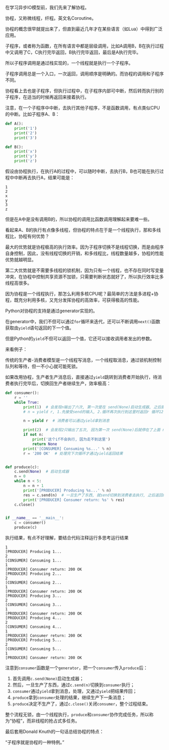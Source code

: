 在学习异步IO模型前，我们先来了解协程。

协程，又称微线程，纤程。英文名Coroutine。

协程的概念很早就提出来了，但直到最近几年才在某些语言（如Lua）中得到广泛应用。

子程序，或者称为函数，在所有语言中都是层级调用，比如A调用B，B在执行过程中又调用了C，C执行完毕返回，B执行完毕返回，最后是A执行完毕。

所以子程序调用是通过栈实现的，一个线程就是执行一个子程序。

子程序调用总是一个入口，一次返回，调用顺序是明确的。而协程的调用和子程序不同。

协程看上去也是子程序，但执行过程中，在子程序内部可中断，然后转而执行别的子程序，在适当的时候再返回来接着执行。

注意，在一个子程序中中断，去执行其他子程序，不是函数调用，有点类似CPU的中断。比如子程序A、B：

```python
def A():
    print('1')
    print('2')
    print('3')

def B():
    print('x')
    print('y')
    print('z')
```

假设由协程执行，在执行A的过程中，可以随时中断，去执行B，B也可能在执行过程中中断再去执行A，结果可能是：

```
1
2
x
y
3
z
```

但是在A中是没有调用B的，所以协程的调用比函数调用理解起来要难一些。

看起来A、B的执行有点像多线程，但协程的特点在于是一个线程执行，那和多线程比，协程有何优势？

最大的优势就是协程极高的执行效率。因为子程序切换不是线程切换，而是由程序自身控制，因此，没有线程切换的开销，和多线程比，线程数量越多，协程的性能优势就越明显。

第二大优势就是不需要多线程的锁机制，因为只有一个线程，也不存在同时写变量冲突，在协程中控制共享资源不加锁，只需要判断状态就好了，所以执行效率比多线程高很多。

因为协程是一个线程执行，那怎么利用多核CPU呢？最简单的方法是多进程+协程，既充分利用多核，又充分发挥协程的高效率，可获得极高的性能。

Python对协程的支持是通过generator实现的。

在generator中，我们不但可以通过`for`循环来迭代，还可以不断调用`next()`函数获取由`yield`语句返回的下一个值。

但是Python的`yield`不但可以返回一个值，它还可以接收调用者发出的参数。

来看例子：

传统的生产者-消费者模型是一个线程写消息，一个线程取消息，通过锁机制控制队列和等待，但一不小心就可能死锁。

如果改用协程，生产者生产消息后，直接通过`yield`跳转到消费者开始执行，待消费者执行完毕后，切换回生产者继续生产，效率极高：

```python
def consumer():
    r = ''
    while True:
        print(1)  # 会发现n输出了六次, 第一次是在 send(None)启动生成器, 之后就停在了 n=yield r
        # n = yield r, 1.先接受send的输入, 2.循环再次执行到这里时返回r 循环12

        n = yield r  # 消费者可以通过yield拿到消息

        print(2)  # 会发现2只输出了五次, 因为第一次 send(None)后就停在了上面 n=yield r
        if not n:
            print('这个if不会执行, 因为走不到这里')
            return None
        print('[CONSUMER] Consuming %s...' % n)
        r = '200 OK'  # 处理完下次循环才通过yield返回结果


def produce(c):
    c.send(None)  # 启动生成器
    n = 0
    while n < 5:
        n = n + 1
        print('[PRODUCER] Producing %s...' % n)
        res = c.send(n)  # 一旦生产了东西, 就send切换到消费者去执行, 之后返回结果
        print('[PRODUCER] Consumer return: %s' % res)
    c.close()


if __name__ == '__main__':
    c = consumer()
    produce(c)
```

执行结果，有点不好理解，要结合代码注释运行多思考运行结果

```
1
[PRODUCER] Producing 1...
2
[CONSUMER] Consuming 1...
1
[PRODUCER] Consumer return: 200 OK
[PRODUCER] Producing 2...
2
[CONSUMER] Consuming 2...
1
[PRODUCER] Consumer return: 200 OK
[PRODUCER] Producing 3...
2
[CONSUMER] Consuming 3...
1
[PRODUCER] Consumer return: 200 OK
[PRODUCER] Producing 4...
2
[CONSUMER] Consuming 4...
1
[PRODUCER] Consumer return: 200 OK
[PRODUCER] Producing 5...
2
[CONSUMER] Consuming 5...
1
[PRODUCER] Consumer return: 200 OK
```

注意到`consumer`函数是一个`generator`，把一个`consumer`传入`produce`后：

1. 首先调用`c.send(None)`启动生成器；
2. 然后，一旦生产了东西，通过`c.send(n)`切换到`consumer`执行；
3. `consumer`通过`yield`拿到消息，处理，又通过`yield`把结果传回；
4. `produce`拿到`consumer`处理的结果，继续生产下一条消息；
5. `produce`决定不生产了，通过`c.close()`关闭`consumer`，整个过程结束。

整个流程无锁，由一个线程执行，`produce`和`consumer`协作完成任务，所以称为“协程”，而非线程的抢占式多任务。

最后套用Donald Knuth的一句话总结协程的特点：

“子程序就是协程的一种特例。”